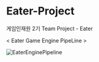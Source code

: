 # Eater-Project
게임인재원 2기 Team Project - Eater

< Eater Game Engine PipeLine >

![EaterEnginePipeline](https://user-images.githubusercontent.com/101535940/165460624-f8ddaea9-56aa-41f3-a2f5-033b91949ce7.png)
